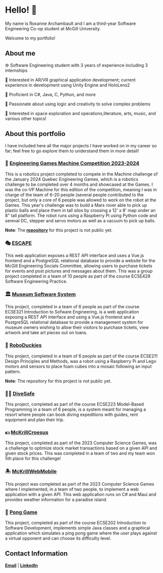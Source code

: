 # Hello! 👋

My name is Roxanne Archambault and I am a third-year Software Engineering Co-op student at McGill University.

Welcome to my portfolio!

## About me

⚙️ Software Engineering student with 3 years of experience including 3 internships

🔮 Interested in AR/VR graphical application development; current experience in development using Unity Engine and HoloLens2

🔎 Proficient in C#, Java, C, Python, and more

💎 Passionate about using logic and creativity to solve complex problems

🚀 Interested in space exploration and operations,literature, arts, music, and various other topics!

## About this portfolio

I have included here all the major projects I have worked on in my career so far; feel free to go explore them to understand them in more detail! 

### 🤖 [**Engineering Games Machine Competition 2023-2024**](https://github.com/rarchambault/rarchambault/tree/main/Machine2024)

This is a robotics project completed to compete in the Machine challenge of the January 2024 Quebec Engineering Games, which is a robotics challenge to be completed over 4 months and showcased at the Games. I was the co-VP Machine for this edition of the competition, meaning I was in charge of the team of 6-20 people (several people contributed to the project, but only a core of 6 people was allowed to work on the robot at the Games. This year's challenge was to build a Mars rover able to pick up plastic balls and place them in tall silos by crossing a 12' x 8' map under an 8" tall platform. The robot runs using a Raspberry Pi using Python code and sereval DC, stepper and servo motors as well as a vacuum to pick up balls.

**Note**: The [**repository**](https://github.com/MachineMGCIL/2023machine) for this project is not public yet.

### 🎭 [**ESCAPE**](https://github.com/rarchambault/ESCAPE/tree/5987d63d12b7c01f064cbe07d0400a38787f277b)

This web application exposes a REST API interface and uses a Vue.js frontend and a PostgreSQL relational database to provide a website for the McGill Engineering Socials Committee, allowing users to purchase tickets for events and post pictures and messages about them. This was a group project completed in a team of 10 people as part of the course ECSE428 Software Engineering Practice.

### 🏛 [**Museum Software System**](https://github.com/rarchambault/rarchambault/tree/main/Museum%20Software%20System)

This project, completed in a team of 6 people as part of the course ECSE321 Introduction to Sofware Engineering, is a web application exposing a REST API interface and using a Vue.js frontend and a PostgreSQL relational database to provide a management system for museum owners wishing to allow their visitors to purchase tickets, view artwork and take art pieces out on loans.

### 🦆 [**RoboDuckies**](https://github.com/WassimJabz/RoboDuckies/tree/e8931298b853999a711a9c258d94c3ed4b2381a9)

This project, completed in a team of 6 people as part of the course ECSE211 Design Principles and Methods, was a robot using a Raspberry Pi and Lego motors and sensors to place foam cubes into a mosaic following an input pattern.

**Note**: The repository for this project is not public yet.

### 🏊‍♀️ [**DiveSafe**](https://github.com/rarchambault/rarchambault/tree/main/DiveSafe)

This project, completed as part of the course ECSE223 Model-Based Programming in a team of 6 people, is a system meant for managing a resort where people can book diving expeditions with guides, rent equipment and plan their trip.

### 💵 [**McKrillCroesus**](https://github.com/rarchambault/McKrillCroesus/tree/92515c36b338004adab835f31641d464c24b5dad)

This project, completed as part of the 2023 Computer Science Games, was a challenge to optimize stock market transactions based on a given API and given stock prices. This was completed in a team of two and my team won 5th place for this challenge!

### 🏝 [**McKrillWebMobile**](https://github.com/rarchambault/McKrillWebMobile/tree/37378a742dd76b0c4fd735b63865201db3a58b63)

This project was completed as part of the 2023 Computer Science Games where I implemented, in a team of two people, to implement a web application with a given API. This web application runs on C# and Maui and provides weather information for a paradise island.

### 🏓 [**Pong Game**](https://github.com/rarchambault/pong-game/tree/a6492840e369a51ea266919d5d78d3f7fe41b061)

This project, completed as part of the course ECSE202 Introduction 
to Software Development, implements simple Java classes and a graphical application which simulates a ping pong game where the user plays against a virtual opponent and can choose its difficulty level.

## Contact Information

**[Email](mailto:roxanne.archambault@mail.mcgill.ca)** | **[LinkedIn](https://www.linkedin.com/in/roxanne-archambault/)**
